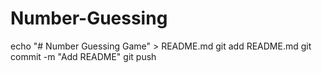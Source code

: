# Number-Guessing
echo "# Number Guessing Game" > README.md
git add README.md
git commit -m "Add README"
git push
